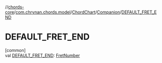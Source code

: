 //[chords-core](../../../../index.md)/[com.chrynan.chords.model](../../index.md)/[ChordChart](../index.md)/[Companion](index.md)/[DEFAULT_FRET_END](-d-e-f-a-u-l-t_-f-r-e-t_-e-n-d.md)

# DEFAULT_FRET_END

[common]\
val [DEFAULT_FRET_END](-d-e-f-a-u-l-t_-f-r-e-t_-e-n-d.md): [FretNumber](../../-fret-number/index.md)
